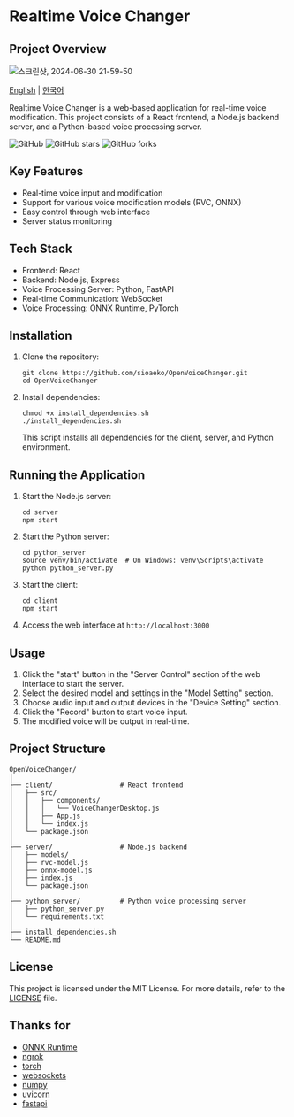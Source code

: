 # Realtime Voice Changer

## Project Overview

![스크린샷, 2024-06-30 21-59-50](https://github.com/sioaeko/OpenVoiceChanger/assets/101755125/b8dc7a42-c7f8-4729-871d-dbd0e1d370d3)

[English](https://github.com/sioaeko/OpenVoiceChanger/blob/main/README.md) | [한국어](https://github.com/sioaeko/OpenVoiceChanger/blob/main/README_KR.md)

Realtime Voice Changer is a web-based application for real-time voice modification. This project consists of a React frontend, a Node.js backend server, and a Python-based voice processing server.

![GitHub](https://img.shields.io/github/license/sioaeko/OpenVoiceChanger)
![GitHub stars](https://img.shields.io/github/stars/sioaeko/OpenVoiceChanger)
![GitHub forks](https://img.shields.io/github/forks/sioaeko/OpenVoiceChanger)

## Key Features

- Real-time voice input and modification
- Support for various voice modification models (RVC, ONNX)
- Easy control through web interface
- Server status monitoring

## Tech Stack

- Frontend: React
- Backend: Node.js, Express
- Voice Processing Server: Python, FastAPI
- Real-time Communication: WebSocket
- Voice Processing: ONNX Runtime, PyTorch

## Installation

1. Clone the repository:
   ```
   git clone https://github.com/sioaeko/OpenVoiceChanger.git
   cd OpenVoiceChanger
   ```

2. Install dependencies:
   ```
   chmod +x install_dependencies.sh
   ./install_dependencies.sh
   ```
   This script installs all dependencies for the client, server, and Python environment.

## Running the Application

1. Start the Node.js server:
   ```
   cd server
   npm start
   ```

2. Start the Python server:
   ```
   cd python_server
   source venv/bin/activate  # On Windows: venv\Scripts\activate
   python python_server.py
   ```

3. Start the client:
   ```
   cd client
   npm start
   ```

4. Access the web interface at `http://localhost:3000`

## Usage

1. Click the "start" button in the "Server Control" section of the web interface to start the server.
2. Select the desired model and settings in the "Model Setting" section.
3. Choose audio input and output devices in the "Device Setting" section.
4. Click the "Record" button to start voice input.
5. The modified voice will be output in real-time.

## Project Structure

```
OpenVoiceChanger/
│
├── client/                 # React frontend
│   ├── src/
│   │   ├── components/
│   │   │   └── VoiceChangerDesktop.js
│   │   ├── App.js
│   │   └── index.js
│   └── package.json
│
├── server/                 # Node.js backend
│   ├── models/
│   ├── rvc-model.js
│   ├── onnx-model.js
│   ├── index.js
│   └── package.json
│
├── python_server/          # Python voice processing server
│   ├── python_server.py
│   └── requirements.txt
│
├── install_dependencies.sh
└── README.md
```

## License

This project is licensed under the MIT License. For more details, refer to the [LICENSE](https://github.com/sioaeko/OpenVoiceChanger/blob/main/LICENSE) file.

## Thanks for

- [ONNX Runtime](https://github.com/microsoft/onnxruntime)
- [ngrok](https://ngrok.com/)
- [torch](https://pytorch.org/)
- [websockets](https://pypi.org/project/websockets/)
- [numpy](https://numpy.org/)
- [uvicorn](https://www.uvicorn.org/)
- [fastapi](https://fastapi.tiangolo.com/ko/)
